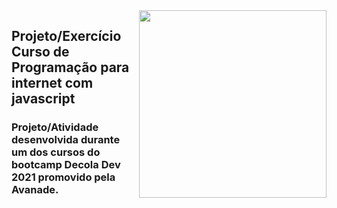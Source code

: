 <img src="img/1.jpeg" align="right" width="300">

## Projeto/Exercício Curso de Programação para internet com javascript

### Projeto/Atividade desenvolvida durante um dos cursos do bootcamp Decola Dev 2021 promovido pela Avanade.
